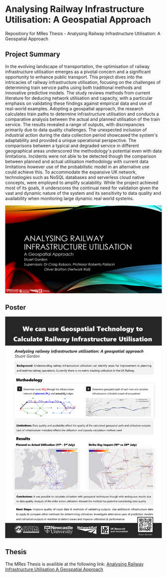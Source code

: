 # Analysing Railway Infrastructure Utilisation: A Geospatial Approach
Repositiory for MRes Thesis - Analysing Railway Infrastructure Utilisation: A Geospatial Approach

## Project Summary
In the evolving landscape of transportation, the optimisation of railway infrastructure utilisation emerges as a pivotal concern and a significant opportunity to enhance public transport. This project dives into the intricacies of railway infrastructure utilisation, focusing on the challenges of determining train service paths using both traditional methods and innovative predictive models. The study reviews methods from current literature for deducing network utilisation and capacity, with a particular emphasis on validating these findings against empirical data and use of real-world examples. Adopting a geospatial approach, the research calculates train paths to determine infrastructure utilisation and conducts a comparative analysis between the actual and planned utilisation of the train service. The results revealed a range of outputs, with discrepancies primarily due to data quality challenges. The unexpected inclusion of industrial action during the data collection period showcased the system's adaptability and provided a unique operational perspective. The comparisons between a typical and degraded service in different geographical areas underscored the methodology's potential even with data limitations. Incidents were not able to be detected though the comparison between planned and actual utilisation methodology with current data limitations however use of the probabilistic model in an alternative use could achieve this. To accommodate the expansive UK network, technologies such as NoSQL databases and serverless cloud native concepts, were employed to amplify scalability. While the project achieved most of its goals, it underscores the continual need for validation given the vast and dynamic nature of the system and its sensitivity to data quality and availability when monitoring large dynamic real world systems.

![](https://github.com/stuartgordon92/Analysing-Railway-Infrastructure-Utilisation-A-Geospatial-Approach/blob/main/Writeup/Presentation/Presentation_AnalysingRailwayInfrastructureUtilization.gif)

## Poster
![Analysing Railway Infrastructure Utilisation: A Geospatial Approach](https://github.com/stuartgordon92/Analysing-Railway-Infrastructure-Utilisation-A-Geospatial-Approach/blob/main/Writeup/Poster/StuartGordon_Poster_AnalysingRailwayInfrastructureUtilisation_AGeospatialApproach.png?raw=true)

## Thesis
The MRes Thesis is availible at the following link: [Analysing Railway Infrastructure Utilisation A Geospatial Approach](https://github.com/stuartgordon92/Analysing-Railway-Infrastructure-Utilisation-A-Geospatial-Approach/blob/main/Writeup/Thesis/StuartGordon_MResThesis_AnalysingRailwayInfrastructureUtilisation_AGeospatialApproach.pdf)